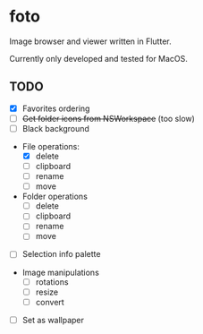 # foto

Image browser and viewer written in Flutter.

Currently only developed and tested for MacOS.

## TODO

- [x] Favorites ordering
- [ ] ~~Get folder icons from NSWorkspace~~ (too slow)
- [ ] Black background
- File operations:
  - [x] delete
  - [ ] clipboard
  - [ ] rename
  - [ ] move
- Folder operations
  - [ ] delete
  - [ ] clipboard
  - [ ] rename
  - [ ] move
- [ ] Selection info palette
- Image manipulations
  - [ ] rotations
  - [ ] resize
  - [ ] convert
- [ ] Set as wallpaper
